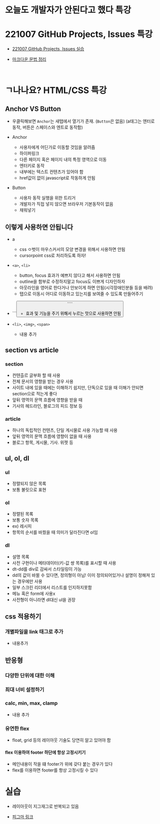 # 오늘도 개발자가 안된다고 했다 특강


# 221007 GitHub Projects, Issues 특강

- [221007 GitHub Projects, Issues 실습](https://fluoridated-office-e89.notion.site/221007-GitHub-Projects-Issues-c211cf6d98a84f56afcf2f70137ea07b#3674fc81ad534832bfb6c5ce25276e34)

- [마크다운 문법 정리](https://gist.github.com/ihoneymon/652be052a0727ad59601)

<br>

# ㄱ나나요? HTML/CSS 특강

## Anchor VS Button

- 우클릭해보면 `Anchor`는 새탭에서 열기가 존재. (`Button`은 없음)
  (a태그는 엔터로 동작, 버튼은 스페이스와 엔트로 동작함)

- Anchor

  - 사용자에게 어딘가로 이동할 것임을 알려줌
  - 하이퍼링크
  - 다른 페이지 혹은 페이지 내의 특정 영역으로 이동
  - 엔터키로 동작
  - 내부에는 텍스트 컨텐츠가 있어야 함
  - href값이 없이 javascript로 작동하게 안됨

- Button
  - 사용자 동작 실행을 위한 트리거
  - 개발자가 직접 넣지 않으면 브라우저 기본동작이 없음
  - 채워넣기

## 이렇게 사용하면 안됩니다

- a

  - css ㅇ벗이 마우스커서의 모양 변경을 위해서 사용하면 안됨
  - cursorpoint css로 처리하도록 하자!

- `<a>`, `<li>`

  - button, focus 효과가 예쁘지 않다고 해서 사용하면 안됨
  - outline을 함부로 수정하지말고 focus도 이쁘게 디자인하자
  - 아웃라인을 영어로 한다거나 안보이게 하면 안됨(시각장애인분들 등을 배려)
  - 탭으로 이동시 어디로 이동하고 있는지를 보여줄 수 있도록 만들어주기

- ```<button>````

  - 효과 및 기능을 주기 위해서 누르는 맛으로 사용하면 안됨

- `<li>`, `<img>`, `<span>`
  - 내용 추가

## section vs article

### section

- 컨텐츨르 글부화 할 때 사용
- 전체 문서의 영향을 받는 경우 사용
- 사이트 내에 있을 때에는 이해하기 쉽지만, 단독으로 있을 때 이해가 안되면 section으로 적는게 좋다
- 앞뒤 영역의 문맥 흐름에 영향을 받을 때
- 기사의 헤드라인, 블로그의 피드 정보 등

### article

- 하나의 독립적인 컨텐츠, 단일 게시물로 사용 가능할 때 사용
- 앞뒤 영역의 문맥 흐름에 영향이 없을 때 사용
- 블로그 항목, 게시물, 기사. 위젯 등

## ul, ol, dl

### ul

- 정렬되지 않은 목록
- 보통 불릿으로 표현

### ol

- 정렬된 목록
- 보통 숫자 목록
- ex) 레시피
- 항목의 순서를 바꿨을 때 의미가 달라진다면 ol임

### dl

- 설명 목록
- 사전 구현이나 메타데이터(키-값 쌍 목록)를 표시할 때 사용
- dt-dd를 div로 감싸서 스타일링이 가능
- dd의 값이 바뀔 수 있다면, 정의형이 아님! 이미 정의되어있거나 설명이 정해져 있는 경우에만 사용
- 일부 스크린 리더에서 리스트를 인지하지못함
- 메뉴 혹은 form에 사용x
- 사전형이 아니라면 dl대신 ul을 권장

## css 적용하기

### 개별파일을 link 태그로 추가

- 내용추가

## 반응형

### 다양한 단위에 대한 이해

### 최대 너비 설정하기

### calc, min, max, clamp

- 내용 추가

### 유연한 flex

- float, grid 등의 레이아웃 기술도 당연히 알고 있어야 함

#### flex 이용하여 footer 하단에 항상 고정시키기

- 메인내용이 작을 떄 footer가 위에 갖다 붙는 경우가 있다
- flex를 이용하면 footer를 항상 고정시킬 수 있다

# 실습

- 레이아웃이 지그재그로 반복되고 있음

- [피그마 링크](https://www.figma.com/file/49vlSpSjqCqXtjaaCCOliS/Untitled?node-id=1%3A243)

